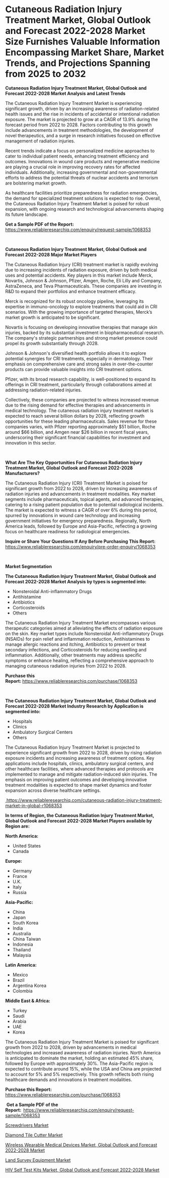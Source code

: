 <p><h1>Cutaneous Radiation Injury Treatment Market, Global Outlook and Forecast 2022-2028 Market Size Furnishes Valuable Information Encompassing Market Share, Market Trends, and Projections Spanning from 2025 to 2032</h1></p><p><strong>Cutaneous Radiation Injury Treatment Market, Global Outlook and Forecast 2022-2028 Market Analysis and Latest Trends</strong></p>
<p><p>The Cutaneous Radiation Injury Treatment Market is experiencing significant growth, driven by an increasing awareness of radiation-related health issues and the rise in incidents of accidental or intentional radiation exposure. The market is projected to grow at a CAGR of 13.9% during the forecast period from 2022 to 2028. Factors contributing to this growth include advancements in treatment methodologies, the development of novel therapeutics, and a surge in research initiatives focused on effective management of radiation injuries.</p><p>Recent trends indicate a focus on personalized medicine approaches to cater to individual patient needs, enhancing treatment efficiency and outcomes. Innovations in wound care products and regenerative medicine are playing a crucial role in improving recovery rates for affected individuals. Additionally, increasing governmental and non-governmental efforts to address the potential threats of nuclear accidents and terrorism are bolstering market growth.</p><p>As healthcare facilities prioritize preparedness for radiation emergencies, the demand for specialized treatment solutions is expected to rise. Overall, the Cutaneous Radiation Injury Treatment Market is poised for robust expansion, with ongoing research and technological advancements shaping its future landscape.</p></p>
<p><strong>Get a Sample PDF of the Report:&nbsp;</strong> <a href="https://www.reliableresearchiq.com/enquiry/request-sample/1068353?utm_campaign=1896&utm_medium=2&utm_source=Github&utm_content=ia&utm_term=21032025&utm_id=cutaneous-radiation-injury-treatment-market-global-outlook-and-forecast-2022-2028">https://www.reliableresearchiq.com/enquiry/request-sample/1068353</a></p>
<p>&nbsp;</p>
<p><strong>Cutaneous Radiation Injury Treatment Market, Global Outlook and Forecast 2022-2028 Major Market Players</strong></p>
<p><p>The Cutaneous Radiation Injury (CRI) treatment market is rapidly evolving due to increasing incidents of radiation exposure, driven by both medical uses and potential accidents. Key players in this market include Merck, Novartis, Johnson & Johnson, Pfizer, Amgen, Roche, Eli Lilly and Company, AstraZeneca, and Teva Pharmaceuticals. These companies are investing in R&D to expand their portfolios and enhance treatment efficacy.</p><p>Merck is recognized for its robust oncology pipeline, leveraging its expertise in immuno-oncology to explore treatments that could aid in CRI scenarios. With the growing importance of targeted therapies, Merck’s market growth is anticipated to be significant.</p><p>Novartis is focusing on developing innovative therapies that manage skin injuries, backed by its substantial investment in biopharmaceutical research. The company's strategic partnerships and strong market presence could propel its growth substantially through 2028.</p><p>Johnson & Johnson's diversified health portfolio allows it to explore potential synergies for CRI treatments, especially in dermatology. Their emphasis on comprehensive care and strong sales in over-the-counter products can provide valuable insights into CRI treatment options.</p><p>Pfizer, with its broad research capability, is well-positioned to expand its offerings in CRI treatment, particularly through collaborations aimed at addressing radiation-related injuries.</p><p>Collectively, these companies are projected to witness increased revenue due to the rising demand for effective therapies and advancements in medical technology. The cutaneous radiation injury treatment market is expected to reach several billion dollars by 2028, reflecting growth opportunities for these leading pharmaceuticals. Sales revenue for these companies varies, with Pfizer reporting approximately $51 billion, Roche around $66 billion, and Amgen near $26 billion in recent fiscal years, underscoring their significant financial capabilities for investment and innovation in this sector.</p></p>
<p>&nbsp;</p>
<p><strong>What Are The Key Opportunities For Cutaneous Radiation Injury Treatment Market, Global Outlook and Forecast 2022-2028 Manufacturers?</strong></p>
<p><p>The Cutaneous Radiation Injury (CRI) Treatment Market is poised for significant growth from 2022 to 2028, driven by increasing awareness of radiation injuries and advancements in treatment modalities. Key market segments include pharmaceuticals, topical agents, and advanced therapies, catering to a rising patient population due to potential radiological incidents. The market is expected to witness a CAGR of over 6% during this period, spurred by innovations in wound care technology and increasing government initiatives for emergency preparedness. Regionally, North America leads, followed by Europe and Asia-Pacific, reflecting a growing focus on healthcare readiness for radiological emergencies.</p></p>
<p><strong>Inquire or Share Your Questions If Any Before Purchasing This Report:</strong> <a href="https://www.reliableresearchiq.com/enquiry/pre-order-enquiry/1068353?utm_campaign=1896&utm_medium=2&utm_source=Github&utm_content=ia&utm_term=21032025&utm_id=cutaneous-radiation-injury-treatment-market-global-outlook-and-forecast-2022-2028">https://www.reliableresearchiq.com/enquiry/pre-order-enquiry/1068353</a></p>
<p>&nbsp;</p>
<p><strong>Market Segmentation</strong></p>
<p><strong>The Cutaneous Radiation Injury Treatment Market, Global Outlook and Forecast 2022-2028 Market Analysis by types is segmented into:</strong></p>
<p><ul><li>Nonsteroidal Anti-inflammatory Drugs</li><li>Antihistamine</li><li>Antibiotics</li><li>Corticosteroids</li><li>Others</li></ul></p>
<p><p>The Cutaneous Radiation Injury Treatment Market encompasses various therapeutic categories aimed at alleviating the effects of radiation exposure on the skin. Key market types include Nonsteroidal Anti-inflammatory Drugs (NSAIDs) for pain relief and inflammation reduction, Antihistamines to manage allergic reactions and itching, Antibiotics to prevent or treat secondary infections, and Corticosteroids for reducing swelling and inflammation. Additionally, other treatments may address specific symptoms or enhance healing, reflecting a comprehensive approach to managing cutaneous radiation injuries from 2022 to 2028.</p></p>
<p><strong>Purchase this Report:&nbsp;</strong><a href="https://www.reliableresearchiq.com/purchase/1068353?utm_campaign=1896&utm_medium=2&utm_source=Github&utm_content=ia&utm_term=21032025&utm_id=cutaneous-radiation-injury-treatment-market-global-outlook-and-forecast-2022-2028">https://www.reliableresearchiq.com/purchase/1068353</a></p>
<p>&nbsp;</p>
<p><strong>The Cutaneous Radiation Injury Treatment Market, Global Outlook and Forecast 2022-2028 Market Industry Research by Application is segmented into:</strong></p>
<p><ul><li>Hospitals</li><li>Clinics</li><li>Ambulatory Surgical Centers</li><li>Others</li></ul></p>
<p><p>The Cutaneous Radiation Injury Treatment Market is projected to experience significant growth from 2022 to 2028, driven by rising radiation exposure incidents and increasing awareness of treatment options. Key applications include hospitals, clinics, ambulatory surgical centers, and other healthcare facilities, where advanced therapies and protocols are implemented to manage and mitigate radiation-induced skin injuries. The emphasis on improving patient outcomes and developing innovative treatment modalities is expected to shape market dynamics and foster expansion across diverse healthcare settings.</p></p>
<p><a href="https://www.reliableresearchiq.com/cutaneous-radiation-injury-treatment-market-in-global-r1068353?utm_campaign=1896&utm_medium=2&utm_source=Github&utm_content=ia&utm_term=21032025&utm_id=cutaneous-radiation-injury-treatment-market-global-outlook-and-forecast-2022-2028">&nbsp;https://www.reliableresearchiq.com/cutaneous-radiation-injury-treatment-market-in-global-r1068353</a></p>
<p><strong>In terms of Region, the Cutaneous Radiation Injury Treatment Market, Global Outlook and Forecast 2022-2028 Market Players available by Region are:</strong></p>
<p>
    <p> <strong> North America: </strong>
        <ul>
            <li>United States</li>
            <li>Canada</li>
        </ul>
        </p> 
    <p> <strong> Europe: </strong>
        <ul>
            <li>Germany</li>
            <li>France</li>
            <li>U.K.</li>
            <li>Italy</li>
            <li>Russia</li>
        </ul>
        </p> 
    <p> <strong> Asia-Pacific: </strong>
        <ul>
            <li>China</li>
            <li>Japan</li>
            <li>South Korea</li>
            <li>India</li>
            <li>Australia</li>
            <li>China Taiwan</li>
            <li>Indonesia</li>
            <li>Thailand</li>
            <li>Malaysia</li>
        </ul>
        </p> 
    <p> <strong> Latin America: </strong>
        <ul>
            <li>Mexico</li>
            <li>Brazil</li>
            <li>Argentina Korea</li>
            <li>Colombia</li>
        </ul>
        </p> 
    <p> <strong> Middle East & Africa: </strong>
        <ul>
            <li>Turkey</li>
            <li>Saudi</li>
            <li>Arabia</li>
            <li>UAE</li>
            <li>Korea</li>
        </ul>
    </p>
    </p>
<p><p>The Cutaneous Radiation Injury Treatment Market is poised for significant growth from 2022 to 2028, driven by advancements in medical technologies and increased awareness of radiation injuries. North America is anticipated to dominate the market, holding an estimated 45% share, followed by Europe with approximately 30%. The Asia-Pacific region is expected to contribute around 15%, while the USA and China are projected to account for 5% and 5% respectively. This growth reflects both rising healthcare demands and innovations in treatment modalities.</p></p>
<p><strong>Purchase this Report: </strong><a href="https://www.reliableresearchiq.com/purchase/1068353?utm_campaign=1896&utm_medium=2&utm_source=Github&utm_content=ia&utm_term=21032025&utm_id=cutaneous-radiation-injury-treatment-market-global-outlook-and-forecast-2022-2028">https://www.reliableresearchiq.com/purchase/1068353</a></p>
<p>&nbsp;<strong>Get a Sample PDF of the Report:&nbsp;&nbsp;</strong><a href="https://www.reliableresearchiq.com/enquiry/request-sample/1068353?utm_campaign=1896&utm_medium=2&utm_source=Github&utm_content=ia&utm_term=21032025&utm_id=cutaneous-radiation-injury-treatment-market-global-outlook-and-forecast-2022-2028">https://www.reliableresearchiq.com/enquiry/request-sample/1068353</a></p>
<p><strong></strong></p>
<p><p><a href="https://www.linkedin.com/pulse/screwdrivers-market-expected-continue-its-upward-trajectory-is6ze?utm_campaign=1896&utm_medium=2&utm_source=Github&utm_content=ia&utm_term=21032025&utm_id=cutaneous-radiation-injury-treatment-market-global-outlook-and-forecast-2022-2028">Screwdrivers Market</a></p><p><a href="https://www.linkedin.com/pulse/exploring-growth-potential-diamond-tile-cutter-market-key-nybpe?utm_campaign=1896&utm_medium=2&utm_source=Github&utm_content=ia&utm_term=21032025&utm_id=cutaneous-radiation-injury-treatment-market-global-outlook-and-forecast-2022-2028">Diamond Tile Cutter Market</a></p><p><a href="https://github.com/eymermanda0p/Market-Research-Report-List-1/blob/main/wireless-wearable-medical-devices-market-global-outlook-and-forecast-2022-2028-market.md?utm_campaign=1896&utm_medium=2&utm_source=Github&utm_content=ia&utm_term=21032025&utm_id=cutaneous-radiation-injury-treatment-market-global-outlook-and-forecast-2022-2028">Wireless Wearable Medical Devices Market, Global Outlook and Forecast 2022-2028 Market</a></p><p><a href="https://www.linkedin.com/pulse/land-survey-equipment-market-research-report-identifying-challenges-iop0e?utm_campaign=1896&utm_medium=2&utm_source=Github&utm_content=ia&utm_term=21032025&utm_id=cutaneous-radiation-injury-treatment-market-global-outlook-and-forecast-2022-2028">Land Survey Equipment Market</a></p><p><a href="https://github.com/debowflaggqw/Market-Research-Report-List-1/blob/main/hiv-self-test-kits-market-global-outlook-and-forecast-2022-2028-market.md?utm_campaign=1896&utm_medium=2&utm_source=Github&utm_content=ia&utm_term=21032025&utm_id=cutaneous-radiation-injury-treatment-market-global-outlook-and-forecast-2022-2028">HIV Self Test Kits Market, Global Outlook and Forecast 2022-2028 Market</a></p></p>